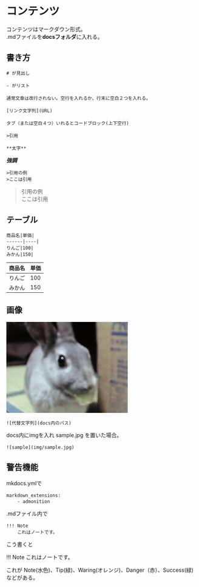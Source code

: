 # コンテンツ

コンテンツはマークダウン形式。  
.mdファイルを**docsフォルダ**に入れる。

## 書き方

    # が見出し

    - がリスト

    通常文章は改行されない。空行を入れるか、行末に空白２つを入れる。

    [リンク文字列](URL)

    タブ（または空白４つ）いれるとコードブロック(上下空行)

    >引用

    **太字**

***強調***

	>引用の例  
	>ここは引用

>引用の例  
>ここは引用


## テーブル

	商品名|単価|
	------|----|
	りんご|100|
	みかん|150|

商品名|単価|
------|----|
りんご|100|
みかん|150|

## 画像

![mel](img/mel011.jpg)

	![代替文字列](docs内のパス)

docs内にimgを入れ sample.jpg を置いた場合。

	![sample](img/sample.jpg)

## 警告機能

mkdocs.ymlで

	markdown_extensions:
	    - admonition

.mdファイル内で

	!!! Note
	    これはノートです。

こう書くと

!!! Note
    これはノートです。

これが Note(水色)、Tip(緑)、Waring(オレンジ)、Danger（赤）、Success(緑)などがある。
